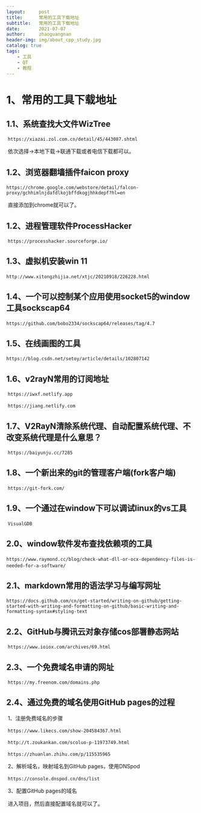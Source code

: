 ```yaml
---
layout:     post
title:      常用的工具下载地址
subtitle:   常用的工具下载地址
date:       2021-07-07
author:     zhaoguangnan
header-img: img/about_cpp_study.jpg
catalog: true
tags:
    - 工具
    - QT
    - 教程
---
```


# 1、常用的工具下载地址
## 1.1、系统查找大文件WizTree

​		`https://xiazai.zol.com.cn/detail/45/443087.shtml`

​		依次选择->本地下载->联通下载或者电信下载都可以。

## 1.2、浏览器翻墙插件faicon proxy

​		`https://chrome.google.com/webstore/detail/falcon-proxy/gchhimlnjdafdlkojbffdkogjhhkdepf?hl=en`

​		直接添加到chrome就可以了。

## 1.2、进程管理软件ProcessHacker

​	`https://processhacker.sourceforge.io/`

## 1.3、虚拟机安装win 11

​	`http://www.xitongzhijia.net/xtjc/20210918/226228.html`
## 1.4、一个可以控制某个应用使用socket5的window工具sockscap64

​		`https://github.com/bobo2334/sockscap64/releases/tag/4.7`

## 1.5、在线画图的工具

​	`https://blog.csdn.net/setoy/article/details/102807142`

## 1.6、v2rayN常用的订阅地址

​	`https://iwxf.netlify.app`

​	`https://jiang.netlify.com`
## 1.7、V2RayN清除系统代理、自动配置系统代理、不改变系统代理是什么意思？

​	`https://baiyunju.cc/7285`

## 1.8、一个新出来的git的管理客户端(fork客户端)

​	`https://git-fork.com/`

## 1.9、一个通过在window下可以调试linux的vs工具

​	`VisualGDB`
## 2.0、window软件发布查找依赖项的工具

​	`https://www.raymond.cc/blog/check-what-dll-or-ocx-dependency-files-is-needed-for-a-software/`
​	

## 2.1、markdown常用的语法学习与编写网址

​	`https://docs.github.com/cn/get-started/writing-on-github/getting-started-with-writing-and-formatting-on-github/basic-writing-and-formatting-syntax#styling-text`

## 2.2、GitHub与腾讯云对象存储cos部署静态网站

​	`https://www.ioiox.com/archives/69.html`

## 2.3、一个免费域名申请的网址

​	`https://my.freenom.com/domains.php`

## 2.4、通过免费的域名使用GitHub pages的过程

​	1、注册免费域名的步骤

​	`https://www.likecs.com/show-204584367.html`

​	`http://t.zoukankan.com/scoluo-p-11973749.html`

​	`https://zhuanlan.zhihu.com/p/115535965`

​	2、解析域名，映射域名到GitHub pages，使用DNSpod

​	`https://console.dnspod.cn/dns/list`

​	3、配置GitHub pages的域名

​	进入项目，然后直接配置域名就可以了。

